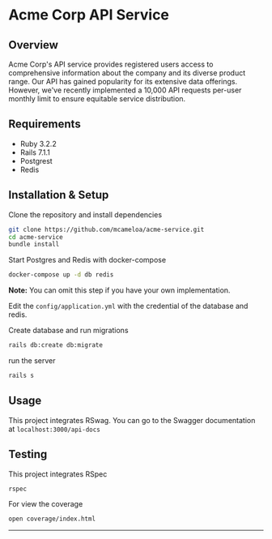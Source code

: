 # Acme Corp API Service

## Overview

Acme Corp's API service provides registered users access to comprehensive information about the company and its diverse product range. Our API has gained popularity for its extensive data offerings. However, we've recently implemented a 10,000 API requests per-user monthly limit to ensure equitable service distribution.

## Requirements

- Ruby 3.2.2
- Rails 7.1.1
- Postgrest
- Redis

## Installation & Setup
Clone the repository and install dependencies
```bash
git clone https://github.com/mcameloa/acme-service.git
cd acme-service
bundle install
```

Start Postgres and Redis with docker-compose
```bash
docker-compose up -d db redis
```
**Note:** You can omit this step if you have your own implementation.

Edit the `config/application.yml` with the credential of the database and redis.

Create database and run migrations
```bash
rails db:create db:migrate
```

run the server

```bash
rails s
```

## Usage
This project integrates RSwag. You can go to the Swagger documentation at
`localhost:3000/api-docs`

## Testing
This project integrates RSpec
```bash
rspec
```
For view the coverage
```bash
open coverage/index.html
```
---